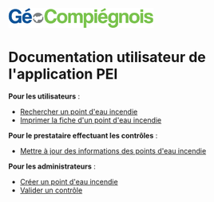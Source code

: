 ![GeoCompiegnois](img/Logo_web-GeoCompiegnois.png)

# Documentation utilisateur de l'application PEI

**Pour les utilisateurs** :
- [Rechercher un point d'eau incendie](http://geo.compiegnois.fr/documents/cms/fiche_aide/pei_guideutil2_rechercher_controle.pdf)
- [Imprimer la fiche d'un point d'eau incendie](http://geo.compiegnois.fr/documents/cms/fiche_aide/pei_guideutil2_imprimer_controle.pdf)

**Pour le prestataire effectuant les contrôles** :
- [Mettre à jour des informations des points d'eau incendie](http://geo.compiegnois.fr/documents/cms/fiche_aide/pei_guideutil2_modifier_controle.pdf)

**Pour les administrateurs** :
- [Créer un point d'eau incendie](http://geo.compiegnois.fr/documents/cms/fiche_aide/pei_guideadmin1_saisie_controle.pdf)
- [Valider un contrôle](http://geo.compiegnois.fr/documents/cms/fiche_aide/pei_guideadmin1_valider_controle.pdf)


